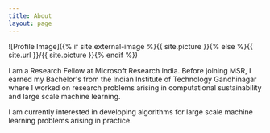 ```yaml
---
title: About
layout: page
---
```

![Profile Image]({% if site.external-image %}{{ site.picture }}{% else %}{{ site.url }}/{{ site.picture }}{% endif %})

<p>I am a Research Fellow at Microsoft Research India. Before joining MSR, I earned my Bachelor's from the Indian Institute of Technology Gandhinagar where I worked on research problems arising in computational sustainability and large scale machine learning.</p>

<p>
I am currently interested in developing algorithms for large scale machine learning problems arising in practice. 
</p>

